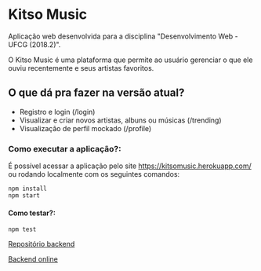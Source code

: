 # Kitso Music

Aplicação web desenvolvida para a disciplina "Desenvolvimento Web - UFCG (2018.2)".

O Kitso Music é uma plataforma que permite ao usuário gerenciar o que ele ouviu recentemente e seus artistas favoritos. 

## O que dá pra fazer na versão atual?
* Registro e login (/login)
* Visualizar e criar novos artistas, albuns ou músicas (/trending)
* Visualização de perfil mockado (/profile)

### Como executar a aplicação?:
É possível acessar a aplicação pelo site https://kitsomusic.herokuapp.com/ ou rodando localmente com os seguintes comandos:
```
npm install
npm start
```

#### Como testar?:
```
npm test
```

[Repositório backend](https://github.com/oandrevictor/kitso-music-api)

[Backend online](http://kitso-music-api.herokuapp.com)
